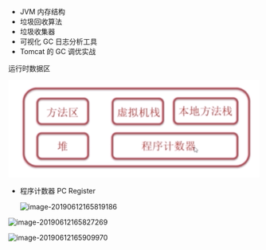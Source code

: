 - JVM 内存结构
- 垃圾回收算法
- 垃圾收集器
- 可视化 GC 日志分析工具
- Tomcat 的 GC 调优实战



运行时数据区

![image-20190612165628256](./assets/image-20190612165628256.png)

- 程序计数器 PC Register

  ![image-20190612165819186](/Users/lishaofei/Documents/GitHub/zerolee1993/gitbook/markdown/java/draft/assets/image-20190612165819186.png)

![image-20190612165827269](/Users/lishaofei/Documents/GitHub/zerolee1993/gitbook/markdown/java/draft/assets/image-20190612165827269.png)

![image-20190612165909970](/Users/lishaofei/Documents/GitHub/zerolee1993/gitbook/markdown/java/draft/assets/image-20190612165909970.png)